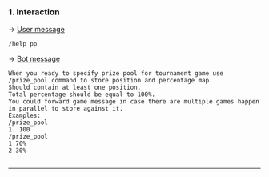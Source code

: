### 1. Interaction

&rarr; <ins>User message</ins>

```
/help pp 
```

&rarr; <ins>Bot message</ins>

``` 
When you ready to specify prize pool for tournament game use /prize_pool command to store position and percentage map.
Should contain at least one position.
Total percentage should be equal to 100%.
You could forward game message in case there are multiple games happen in parallel to store against it.
Examples: 
/prize_pool 
1. 100
/prize_pool 
1 70%
2 30%
 
``` 
___